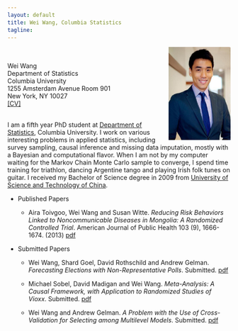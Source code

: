 ```yaml
---
layout: default
title: Wei Wang, Columbia Statistics 
tagline: 
---
```

<img src="figures/ssw.jpg" style="float:right" width="140" height="210" />
</p><br><br>
Wei Wang <br>
Department of Statistics<br>
Columbia University<br>
1255 Amsterdam Avenue Room 901<br>
New York, NY 10027
<br>
<a href="CV_WeiWang.pdf">[CV]</a><br><br></p>

<p>I am a fifth year PhD student at <a href="http://stat.columbia.edu">Department
of Statistics</a>, Columbia University. I work on various interesting problems in
applied statistics, including survey sampling, causal inference and missing data
imputation, mostly with a Bayesian and computational flavor. When I am not by my
computer waiting for the Markov Chain Monte Carlo sample to converge, I spend
time training for triathlon, dancing Argentine tango and playing Irish folk tunes
on guitar. I received my Bachelor of Science degree in 2009 from <a
href="http://en.ustc.edu.cn/">University of Science and Technology of
China</a>. </p>


* Published Papers
   - Aira Toivgoo, Wei Wang and Susan Witte. _Reducing Risk
Behaviors Linked to Noncommunicable Diseases in Mongolia: A Randomized Controlled
Trial_. American Journal of Public Health 103 (9), 1666-1674. (2013)
[pdf](research/reducing-risk-behaviros-linked-to-noncommunicable-diseases.pdf)

* Submitted Papers
  - Wei Wang, Shard Goel, David Rothschild and Andrew Gelman. _Forecasting Elections with Non-Representative Polls_. Submitted. [pdf](research/forecasting-with-nonrepresentative-polls.pdf)
 
  - Michael Sobel, David Madigan and Wei Wang. _Meta-Analysis: A Causal Framework, with Application to Randomized Studies of Vioxx_. Submitted. [pdf](research/Meta-Analysis-A-Causal-Framework.pdf)

  - Wei Wang and Andrew Gelman. _A Problem with the Use of Cross-Validation for Selecting among Multilevel Models_. Submitted. [pdf](research/xval.pdf)


<!--  - Wei Wang, Ben Goodrich, Jonathan Kropko and Andrew Gelman. _Iterative Conditional Imputation of Time-Series Cross-Section Data._ In preparation. 
      - Wei Wang, Michael Sobel. _Causal Inference of Meta-Analysis using Bayesian Hierarchical Models._ In preparation.
-->



